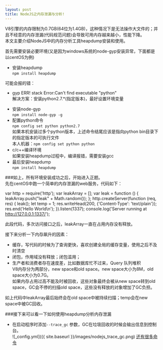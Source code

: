 ```yaml
---
layout: post
title: NodeJS之内存泄漏与分析!
---
```


V8引擎的内存限制为0.7GB(64位为1.4GB)，这种情况下是无法操作大文件的；并且不经意的内存泄漏(代码规范问题)会导致可用内存越来越小，性能下降。  
本文主要介绍NodeJS中的内存分析工具heapdump安装和使用。  

首先需要安装必要环境(又是因为windows系统的node-gyp安装异常，下面都是以centOS为例)
+ 安装heapdump  
`npm install heapdump`  

可能会报的错：  
  - gyp ERR! stack Error:Can't find executable "python"  
  解决方案：安装python2.7.*(指定版本)，最好设置环境变量  
+ 安装node-gyp  
`npm install node-gyp -g`  
+ 配置python命令  
`npm config set python python2.7`  
如果本机安装过多个python版本，上述命令结尾应该是指向python bin目录下的指定版本的可执行文件  
本人机器：`npm config set python python` 
+ c/c++编译环境  
如果安装heapdump过程中，编译报错，需要安装gcc  
+ 最后安装heapdump  
`npm install heapdump`  

###如上，所有环境安装成功之后，开始进入正题。  
先在centOS中跑一个简单的内存泄漏的web服务，代码如下： 

  var http = require('http');
  var leakArray = [];
  var leak = function () {
    leakArray.push("leak" + Math.random());
  };
  http.createServer(function (req, res) {
    leak();
    let temp = 1;
    res.writeHead(200, {'Content-Type': 'text/plain'});
    res.end('Hello World\n');
  }).listen(1337); 
  console.log('Server running at http://127.0.0.1:1337/'); 

此段代码，多次访问接口之后，leakArray一直在占用内存没有释放。  

接下来分析一下内存飙升的因素：  
  * 缓存，写代码的时候为了查询更快，喜欢创建全局的缓存变量，使用之后不及时清空  
  * 闭包，作用域没有释放；闭包滥用；  
  * 生产者和消费者存在速度差，比如数据库忙不过来，Query 队列堆积  
V8内存分为两部分，new space和old space。new space大小为8M，old space大小为0.7G。  
如果内存占用过高不能及时被回收，这些对象最终会被从new space转到old space，GC会不停的扫描old space，这些没有释放的对象增加了GC负担。  

如上代码中leakArray最后始终会在old space中被持续扫描；temp会在new space中被GC回收。  

###接下来可以看一下如何使用heapdump分析内存泄漏  
* 在启动程序时添加`--trace_gc` 参数，GC在垃圾回收的时候会输出信息到控制台。  
![_config.yml]({{ site.baseurl }}/images/nodejs_trace_gc.png) 
[还有很多命令](http://nodejs.cn/api/cli.html)  

